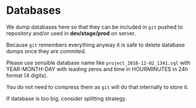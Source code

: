 # Databases

We dump databases here so that they can be included in `git` pushed to repository and/or used in **dev/stage/prod** on server.

Because `git` remembers everything anyway it is safe to delete database dumps once they are commited.

Please use sensible database name like `project_2016-12-02_1341.sql` with YEAR-MONTH-DAY with leading zeros and time in HOURMINUTES in 24h format (4 digits).

You do not need to compress them as `git` will do that internally to store it.

If database is too big, consider splitting strategy.

